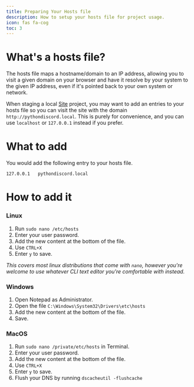 ```yaml
---
title: Preparing Your Hosts file
description: How to setup your hosts file for project usage.
icon: fas fa-cog
toc: 3
---
```


# What's a hosts file?
The hosts file maps a hostname/domain to an IP address, allowing you to visit a given domain on your browser and have it resolve by your system to the given IP address, even if it's pointed back to your own system or network.

When staging a local [Site](https://pythondiscord.com/pages/guides/pydis-guides/contributing/site/) project, you may want to add an entries to your hosts file so you can visit the site with the domain `http://pythondiscord.local`. This is purely for convenience, and you can use `localhost` or `127.0.0.1` instead if you prefer.

# What to add
You would add the following entry to your hosts file.

```plaintext
127.0.0.1   pythondiscord.local
```

# How to add it

### Linux
1. Run `sudo nano /etc/hosts`
2. Enter your user password.
3. Add the new content at the bottom of the file.
4. Use `CTRL+X`
5. Enter `y` to save.

_This covers most linux distributions that come with `nano`, however you're welcome to use whatever CLI text editor you're comfortable with instead._

### Windows
1. Open Notepad as Administrator.
2. Open the file `C:\Windows\System32\Drivers\etc\hosts`
3. Add the new content at the bottom of the file.
4. Save.

### MacOS
1. Run `sudo nano /private/etc/hosts` in Terminal.
2. Enter your user password.
3. Add the new content at the bottom of the file.
4. Use `CTRL+X`
5. Enter `y` to save.
6. Flush your DNS by running `dscacheutil -flushcache`
